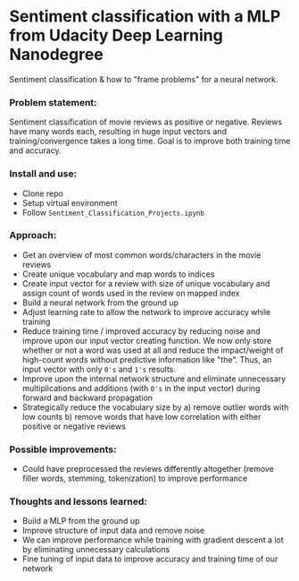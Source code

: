 # Sentiment classification with a MLP from Udacity Deep Learning Nanodegree
Sentiment classification & how to "frame problems" for a neural network. 

### Problem statement:
Sentiment classification of movie reviews as positive or negative. Reviews have many words each, resulting in huge input vectors and training/convergence takes a long time. Goal is to improve both training time and accuracy.

### Install and use:
* Clone repo
* Setup virtual environment
* Follow `Sentiment_Classification_Projects.ipynb`

### Approach:
* Get an overview of most common words/characters in the movie reviews
* Create unique vocabulary and map words to indices 
* Create input vector for a review with size of unique vocabulary and assign count of words used in the review on mapped index 
* Build a neural network from the ground up
* Adjust learning rate to allow the network to improve accuracy while training
* Reduce training time / improved accuracy by reducing noise and improve upon our input vector creating function. We now only store whether or not a word was used at all and reduce the impact/weight of high-count words without predictive information like "the". Thus, an input vector with only `0's` and `1's` results. 
* Improve upon the internal network structure and eliminate unnecessary multiplications and additions (with `0's` in the input vector) during forward and backward propagation
* Strategically reduce the vocabulary size by a) remove outlier words with low counts b) remove words that have low correlation with either positive or negative reviews  

### Possible improvements:
* Could have preprocessed the reviews differently altogether (remove filler words, stemming, tokenization) to improve performance

### Thoughts and lessons learned:
* Build a MLP from the ground up
* Improve structure of input data and remove noise
* We can improve performance while training with gradient descent a lot by eliminating unnecessary calculations
* Fine tuning of input data to improve accuracy and training time of our network 

